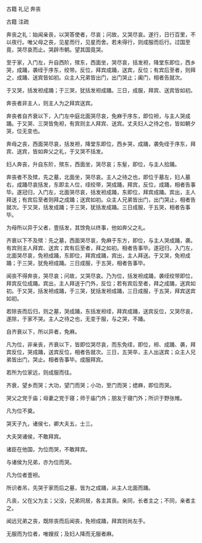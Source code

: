  
 古籍 礼记 奔丧 
 
 
 
 
 
 古籍 注疏 
 
 

奔丧之礼：始闻亲丧，以哭答使者，尽哀；问故，又哭尽哀。遂行，日行百里，不以夜行。唯父母之丧，见星而行，见星而舍。若未得行，则成服而后行。过国至竟，哭尽哀而止。哭辟市朝。望其国竟哭。

 
至于家，入门左，升自西阶，殡东，西面坐，哭尽哀，括发袒，降堂东即位，西乡哭，成踊，袭绖于序东，绞带。反位，拜宾成踊，送宾，反位；有宾后至者，则拜之，成踊、送宾皆如初。众主人兄弟皆出门，出门哭止；阖门，相者告就次。

 
于又哭，括发袒成踊；于三哭，犹括发袒成踊。三日，成服，拜宾、送宾皆如初。

 
奔丧者非主人，则主人为之拜宾送宾。

 
奔丧者自齐衰以下，入门左中庭北面哭尽哀，免麻于序东，即位袒，与主人哭成踊。于又哭、三哭皆免袒，有宾则主人拜宾、送宾。丈夫妇人之待之也，皆如朝夕哭，位无变也。

 
奔母之丧，西面哭尽哀，括发袒，降堂东即位，西乡哭，成踊，袭免绖于序东，拜宾、送宾，皆如奔父之礼，于又哭不括发。

 
妇人奔丧，升自东阶，殡东，西面坐，哭尽哀；东髽，即位，与主人拾踊。

 
奔丧者不及殡，先之墓，北面坐，哭尽哀。主人之待之也，即位于墓左，妇人墓右，成踊尽哀括发，东即主人位，绖绞带，哭成踊，拜宾，反位，成踊，相者告事毕。遂冠归，入门左，北面哭尽哀，括发袒成踊，东即位，拜宾成踊。宾出，主人拜送；有宾后至者则拜之成踊；送宾如初。众主人兄弟皆出门，出门哭止，相者告就次。于又哭，括发成踊；于三哭，犹括发成踊。三日成服，于五哭，相者告事毕。

 
为母所以异于父者，壹括发，其馀免以终事，他如奔父之礼。

 
齐衰以下不及殡：先之墓，西面哭尽哀，免麻于东方，即位，与主人哭成踊，袭。有宾则主人拜宾、送宾；宾有后至者，拜之如初。相者告事毕。遂冠归，入门左，北面哭尽哀，免袒成踊，东即位，拜宾成踊，宾出，主人拜送。于又哭，免袒成踊；于三哭，犹免袒成踊。三日成服，于五哭，相者告事毕。

 
闻丧不得奔丧，哭尽哀；问故，又哭尽哀。乃为位，括发袒成踊，袭绖绞带即位，拜宾反位成踊。宾出，主人拜送于门外，反位；若有宾后至者，拜之成踊，送宾如初。于又哭，括发袒成踊，于三哭，犹括发袒成踊，三日成服，于五哭，拜宾送宾如初。

 
若除丧而后归，则之墓，哭成踊，东括发袒绖，拜宾成踊，送宾反位，又哭尽哀，遂除，于家不哭。主人之待之也，无变于服，与之哭，不踊。

 
自齐衰以下，所以异者，免麻。

 
凡为位，非亲丧，齐衰以下，皆即位哭尽哀，而东免绖，即位，袒、成踊、袭，拜宾反位，哭成踊，送宾反位，相者告就次。三日，五哭卒，主人出送宾；众主人兄弟皆出门，哭止。相者告事毕。成服拜宾。

 
若所为位家远，则成服而往。

 
齐衰，望乡而哭；大功，望门而哭；小功，至门而哭；缌麻，即位而哭。

 
哭父之党于庙；母妻之党于寝；师于庙门外；朋友于寝门外；所识于野张帷。

 
凡为位不奠。

 
哭天子九，诸侯七，卿大夫五，士三。

 
大夫哭诸侯，不敢拜宾。

 
诸臣在他国，为位而哭，不敢拜宾。

 
与诸侯为兄弟，亦为位而哭。

 
凡为位者壹袒。

 
所识者吊，先哭于家而后之墓，皆为之成踊，从主人北面而踊。

 
凡丧，父在父为主；父没，兄弟同居，各主其丧。亲同，长者主之；不同，亲者主之。

 
闻远兄弟之丧，既除丧而后闻丧，免袒成踊，拜宾则尚左手。

 
无服而为位者，唯嫂叔；及妇人降而无服者麻。

 